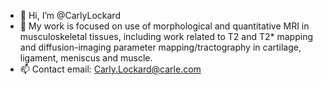 - 👋 Hi, I’m @CarlyLockard
- 👀 My work is focused on use of morphological and quantitative MRI in musculoskeletal tissues, including work related to T2 and T2* mapping and diffusion-imaging parameter mapping/tractography in cartilage, ligament, meniscus and muscle.
- 📫 Contact email: Carly.Lockard@carle.com

<!---
CarlyLockard/CarlyLockard is a ✨ special ✨ repository because its `README.md` (this file) appears on your GitHub profile.
You can click the Preview link to take a look at your changes.
--->
